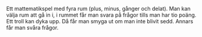 Ett mattematikspel med fyra rum (plus, minus, gånger och delat).
Man kan välja rum att gå in i, i rummet får man svara på frågor tills man har tio poäng.
Ett troll kan dyka upp. Då får man smyga ut om man inte blivit sedd. Annars får man svåra frågor. 
